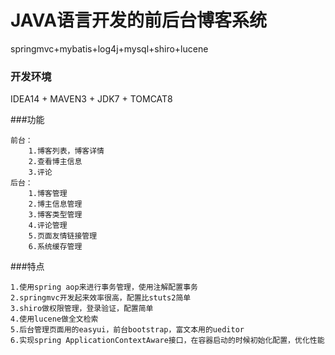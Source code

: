 # JAVA语言开发的前后台博客系统
springmvc+mybatis+log4j+mysql+shiro+lucene

### 开发环境 
IDEA14 + MAVEN3 + JDK7 + TOMCAT8

###功能
```
前台：
    1.博客列表，博客详情
    2.查看博主信息
    3.评论
后台：
    1.博客管理
    2.博主信息管理
    3.博客类型管理
    4.评论管理
    5.页面友情链接管理
    6.系统缓存管理
```

###特点
```
1.使用spring aop来进行事务管理，使用注解配置事务
2.springmvc开发起来效率很高，配置比stuts2简单
3.shiro做权限管理，登录验证，配置简单
4.使用lucene做全文检索
5.后台管理页面用的easyui，前台bootstrap，富文本用的ueditor
6.实现spring ApplicationContextAware接口，在容器启动的时候初始化配置，优化性能
```

